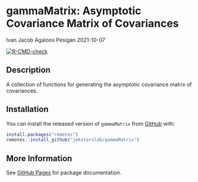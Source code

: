 gammaMatrix: Asymptotic Covariance Matrix of Covariances
================
Ivan Jacob Agaloos Pesigan
2021-10-07

<!-- README.md is generated from README.Rmd. Please edit that file -->
<!-- badges: start -->

[![R-CMD-check](https://github.com/jeksterslab/gammaMatrix/workflows/R-CMD-check/badge.svg)](https://github.com/jeksterslab/gammaMatrix/actions)
<!-- badges: end -->

## Description

A collection of functions for generating the asymptotic covariance
matrix of covariances.

## Installation

You can install the released version of `gammaMatrix` from
[GitHub](https://github.com/jeksterslab/gammaMatrix) with:

``` r
install.packages("remotes")
remotes::install_github("jeksterslab/gammaMatrix")
```

## More Information

See [GitHub Pages](https://jeksterslab.github.io/gammaMatrix/index.html)
for package documentation.
